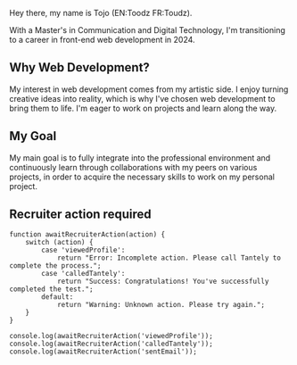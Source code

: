Hey there, my name is Tojo (EN:Toodz FR:Toudz).

With a Master's in Communication and Digital Technology, I'm transitioning to a career in front-end web development in 2024.

## Why Web Development?

My interest in web development comes from my artistic side. I enjoy turning creative ideas into reality, which is why I've chosen web development to bring them to life. I'm eager to work on projects and learn along the way.

## My Goal

My main goal is to fully integrate into the professional environment and continuously learn through collaborations with my peers on various projects, in order to acquire the necessary skills to work on my personal project.

## Recruiter action required
```
function awaitRecruiterAction(action) {
    switch (action) {
        case 'viewedProfile':
            return "Error: Incomplete action. Please call Tantely to complete the process.";
        case 'calledTantely':
            return "Success: Congratulations! You've successfully completed the test.";
        default:
            return "Warning: Unknown action. Please try again.";
    }
}

console.log(awaitRecruiterAction('viewedProfile')); 
console.log(awaitRecruiterAction('calledTantely')); 
console.log(awaitRecruiterAction('sentEmail'));
```
